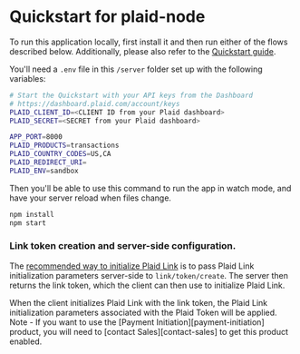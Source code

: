# Quickstart for plaid-node

To run this application locally, first install it and then run either of the flows described below. Additionally, please also refer to the [Quickstart guide](https://plaid.com/docs/quickstart).

You'll need a `.env` file in this `/server` folder set up with the following variables:

```bash
# Start the Quickstart with your API keys from the Dashboard
# https://dashboard.plaid.com/account/keys
PLAID_CLIENT_ID=<CLIENT ID from your Plaid dashboard>
PLAID_SECRET=<SECRET from your Plaid dashboard>

APP_PORT=8000
PLAID_PRODUCTS=transactions
PLAID_COUNTRY_CODES=US,CA
PLAID_REDIRECT_URI=
PLAID_ENV=sandbox
```

Then you'll be able to use this command to run the app in watch mode, and have your server reload when files change.

```bash
npm install
npm start
```

### Link token creation and server-side configuration.

The [recommended way to initialize Plaid Link](https://plaid.com/docs/#create-link-token) is to pass Plaid Link initialization
parameters server-side to `link/token/create`. The server then returns the link token,
which the client can then use to initialize Plaid Link.

When the client initializes Plaid Link with the link token, the Plaid Link
initialization parameters associated with the Plaid Token will be applied.
Note - If you want to use the [Payment Initiation][payment-initiation] product, you will need to [contact Sales][contact-sales] to get this product enabled.
